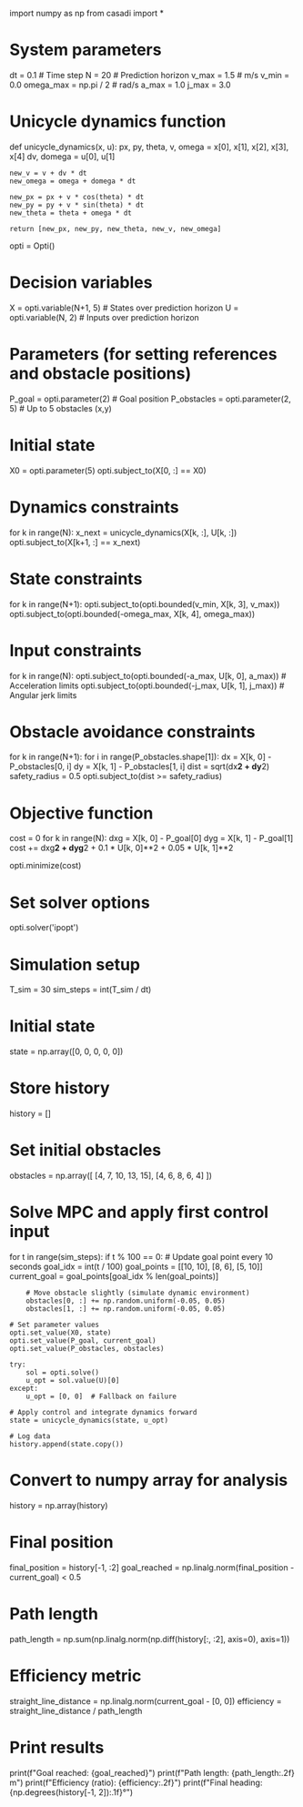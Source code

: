 import numpy as np
from casadi import *

# System parameters
dt = 0.1        # Time step
N = 20          # Prediction horizon
v_max = 1.5     # m/s
v_min = 0.0
omega_max = np.pi / 2  # rad/s
a_max = 1.0
j_max = 3.0

# Unicycle dynamics function
def unicycle_dynamics(x, u):
    px, py, theta, v, omega = x[0], x[1], x[2], x[3], x[4]
    dv, domega = u[0], u[1]

    new_v = v + dv * dt
    new_omega = omega + domega * dt

    new_px = px + v * cos(theta) * dt
    new_py = py + v * sin(theta) * dt
    new_theta = theta + omega * dt

    return [new_px, new_py, new_theta, new_v, new_omega]

opti = Opti()

# Decision variables
X = opti.variable(N+1, 5)   # States over prediction horizon
U = opti.variable(N, 2)     # Inputs over prediction horizon

# Parameters (for setting references and obstacle positions)
P_goal = opti.parameter(2)         # Goal position
P_obstacles = opti.parameter(2, 5) # Up to 5 obstacles (x,y)

# Initial state
X0 = opti.parameter(5)
opti.subject_to(X[0, :] == X0)

# Dynamics constraints
for k in range(N):
    x_next = unicycle_dynamics(X[k, :], U[k, :])
    opti.subject_to(X[k+1, :] == x_next)

# State constraints
for k in range(N+1):
    opti.subject_to(opti.bounded(v_min, X[k, 3], v_max))
    opti.subject_to(opti.bounded(-omega_max, X[k, 4], omega_max))

# Input constraints
for k in range(N):
    opti.subject_to(opti.bounded(-a_max, U[k, 0], a_max))      # Acceleration limits
    opti.subject_to(opti.bounded(-j_max, U[k, 1], j_max))      # Angular jerk limits

# Obstacle avoidance constraints
for k in range(N+1):
    for i in range(P_obstacles.shape[1]):
        dx = X[k, 0] - P_obstacles[0, i]
        dy = X[k, 1] - P_obstacles[1, i]
        dist = sqrt(dx**2 + dy**2)
        safety_radius = 0.5
        opti.subject_to(dist >= safety_radius)

# Objective function
cost = 0
for k in range(N):
    dxg = X[k, 0] - P_goal[0]
    dyg = X[k, 1] - P_goal[1]
    cost += dxg**2 + dyg**2 + 0.1 * U[k, 0]**2 + 0.05 * U[k, 1]**2

opti.minimize(cost)

# Set solver options
opti.solver('ipopt')

# Simulation setup
T_sim = 30
sim_steps = int(T_sim / dt)

# Initial state
state = np.array([0, 0, 0, 0, 0])

# Store history
history = []

# Set initial obstacles
obstacles = np.array([
    [4, 7, 10, 13, 15],
    [4, 6, 8, 6, 4]
])

# Solve MPC and apply first control input
for t in range(sim_steps):
    if t % 100 == 0:
        # Update goal point every 10 seconds
        goal_idx = int(t / 100)
        goal_points = [[10, 10], [8, 6], [5, 10]]
        current_goal = goal_points[goal_idx % len(goal_points)]

        # Move obstacle slightly (simulate dynamic environment)
        obstacles[0, :] += np.random.uniform(-0.05, 0.05)
        obstacles[1, :] += np.random.uniform(-0.05, 0.05)

    # Set parameter values
    opti.set_value(X0, state)
    opti.set_value(P_goal, current_goal)
    opti.set_value(P_obstacles, obstacles)

    try:
        sol = opti.solve()
        u_opt = sol.value(U)[0]
    except:
        u_opt = [0, 0]  # Fallback on failure

    # Apply control and integrate dynamics forward
    state = unicycle_dynamics(state, u_opt)

    # Log data
    history.append(state.copy())

# Convert to numpy array for analysis
history = np.array(history)

# Final position
final_position = history[-1, :2]
goal_reached = np.linalg.norm(final_position - current_goal) < 0.5

# Path length
path_length = np.sum(np.linalg.norm(np.diff(history[:, :2], axis=0), axis=1))

# Efficiency metric
straight_line_distance = np.linalg.norm(current_goal - [0, 0])
efficiency = straight_line_distance / path_length

# Print results
print(f"Goal reached: {goal_reached}")
print(f"Path length: {path_length:.2f} m")
print(f"Efficiency (ratio): {efficiency:.2f}")
print(f"Final heading: {np.degrees(history[-1, 2]):.1f}°")
